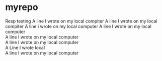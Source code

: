 # myrepo
Resp testing 
A line I wrote on my local compiter 
A line I wrote on my local compiter
A line i wrote on my local computer
A line I wrote on my local computer  
A line I wrote on my local computer  
A line I wrote on my local computer  
A Line I wrote local  
A line I wrote on my local computer

